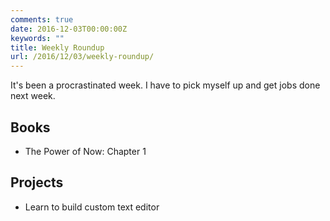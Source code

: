 ```yaml
---
comments: true
date: 2016-12-03T00:00:00Z
keywords: ""
title: Weekly Roundup
url: /2016/12/03/weekly-roundup/
---
```


It's been a procrastinated week. I have to pick myself up and get jobs done next week.

## Books

- The Power of Now: Chapter 1

## Projects 

- Learn to build custom text editor


